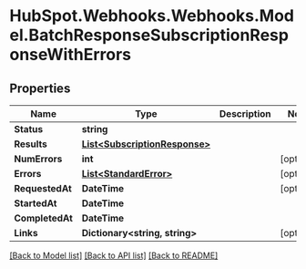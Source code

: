 # HubSpot.Webhooks.Webhooks.Model.BatchResponseSubscriptionResponseWithErrors

## Properties

Name | Type | Description | Notes
------------ | ------------- | ------------- | -------------
**Status** | **string** |  | 
**Results** | [**List&lt;SubscriptionResponse&gt;**](SubscriptionResponse.md) |  | 
**NumErrors** | **int** |  | [optional] 
**Errors** | [**List&lt;StandardError&gt;**](StandardError.md) |  | [optional] 
**RequestedAt** | **DateTime** |  | [optional] 
**StartedAt** | **DateTime** |  | 
**CompletedAt** | **DateTime** |  | 
**Links** | **Dictionary&lt;string, string&gt;** |  | [optional] 

[[Back to Model list]](../README.md#documentation-for-models) [[Back to API list]](../README.md#documentation-for-api-endpoints) [[Back to README]](../README.md)

